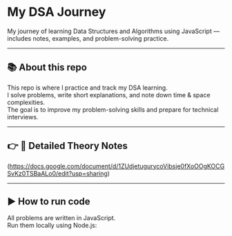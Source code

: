 # My DSA Journey

My journey of learning Data Structures and Algorithms using JavaScript — includes notes, examples, and problem-solving practice.

---

## 📚 About this repo

This repo is where I practice and track my DSA learning.  
I solve problems, write short explanations, and note down time & space complexities.  
The goal is to improve my problem-solving skills and prepare for technical interviews.

---

## 👉 📖 Detailed Theory Notes

(https://docs.google.com/document/d/1ZUdjetugurycoVibsje0fXoOOgKOCGSvKz0TSBaALo0/edit?usp=sharing)

---

## ▶️ How to run code

All problems are written in JavaScript.  
Run them locally using Node.js:
